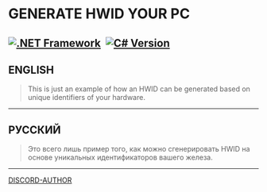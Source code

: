 # GENERATE HWID YOUR PC

[![.NET Framework](https://img.shields.io/badge/.NET%20Framework-4.x-blueviolet)](https://dotnet.microsoft.com/)  [![C# Version](https://img.shields.io/badge/C%23-7.3-brightgreen)](https://learn.microsoft.com/dotnet/csharp/whats-new/csharp-7-3)
---

## ENGLISH

> This is just an example of how an HWID can be generated based on unique identifiers of your hardware.

---

## РУССКИЙ

> Это всего лишь пример того, как можно сгенерировать HWID на основе уникальных идентификаторов вашего железа.

---

[DISCORD-AUTHOR](https://discord.gg/uMjN6xrDjM)


